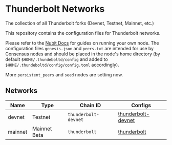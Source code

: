 # Thunderbolt Networks

The collection of all Thunderbolt forks (Devnet, Testnet, Mainnet, etc.)

This repository contains the configuration files for Thunderbolt networks.

Please refer to the [Nubit Docs](https://docs.nubit.org) for guides on running your own node. The configuration files `genesis.json` and `peers.txt` are intended for use by Consensus nodes and should be placed in the node's home directory (by default `$HOME/.thundeboltd/config` and added to `$HOME/.thundeboltd/config/config.toml` accordingly).

More `persistent_peers` and `seed` nodes are setting now.

## Networks

| Name    | Type         | Chain ID             | Configs                                    |
| ------- | ------------ | -------------------- | ------------------------------------------ |
| devnet  | Testnet      | `thunderbolt-devnet` | [thunderbolt-devnet](./thunderbolt-devnet) |
| mainnet | Mainnet Beta | `thunderbolt`        | [thunderbolt](./thunderbolt)               |
